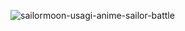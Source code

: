 
![sailormoon-usagi-anime-sailor-battle](https://github.com/Flamelord626/Flamelord626/assets/161178045/230ea593-5e9d-4dd7-9012-f8797610e713)
